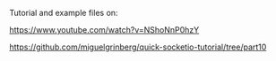 Tutorial and example files on:

https://www.youtube.com/watch?v=NShoNnP0hzY

https://github.com/miguelgrinberg/quick-socketio-tutorial/tree/part10